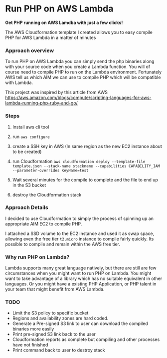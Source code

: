 # Run PHP on AWS Lambda

**Get PHP running on AWS Lamdba with just a few clicks!**

The AWS Cloudformation template I created allows you to easy compile PHP
for AWS Lambda in a matter of minutes

### Approach overview

To run PHP on AWS Lambda you can simply send the php binaries along with
your source code when you create a Lambda function. You will of course need
to compile PHP to run on the Lambda environment. Fortunately AWS tell us which
AIM we can use to compile PHP which will be compatible with Lambda.

This project was inspired by this article from AWS
https://aws.amazon.com/blogs/compute/scripting-languages-for-aws-lambda-running-php-ruby-and-go/

### Steps

1. Install aws cli tool

1. run `aws configure`

1. create a SSH key in AWS (In same region as the new EC2 instance about to be created)

1. run Cloudformation `aws cloudformation deploy --template-file template.json --stack-name stackname --capabilities CAPABILITY_IAM --parameter-overrides KeyName=test`

1. Wait several minutes for the compile to complete and the file to end up in the S3 bucket

1. destroy the Cloudformation stack

### Approach Details

I decided to use Cloudformation to simply the process of spinning up an appropriate
AIM EC2 to compile PHP.

I attached a SSD volume to the EC2 instance and used it as swap
space, allowing even the free tier `t2.micro` instance to compile fairly quickly.
Its possible to compile and remain within the AWS free tier.

### Why run PHP on Lambda?

Lambda supports many great language natively, but there are still are few
circumstances when you might want to run PHP on Lambda. You might want to take
advantage of a library which has no suitable equivalent in other languages.
Or you might have a existing PHP Application, or PHP talent in your team that
might benefit from AWS Lambda.

### TODO

* Limit the S3 policy to specific bucket
* Regions and availability zones are hard coded.
* Generate a Pre-signed S3 link to user can download the compiled binaries more easily
* Print pre-signed S3 link back to the user
* Cloudformation reports as complete but compiling and other processes have not finished
* Print command back to user to destroy stack